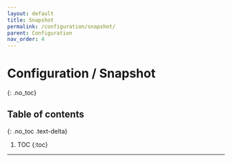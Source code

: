 ```yaml
---
layout: default
title: Snapshot
permalink: /configuration/snapshot/
parent: Configuration
nav_order: 4
---
```


# Configuration / Snapshot
{: .no_toc}

## Table of contents
{: .no_toc .text-delta}

1. TOC
{:toc}

---
